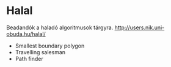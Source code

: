 # Halal

Beadandók a haladó algoritmusok tárgyra.
http://users.nik.uni-obuda.hu/halal/

* Smallest boundary polygon
* Travelling salesman
* Path finder
